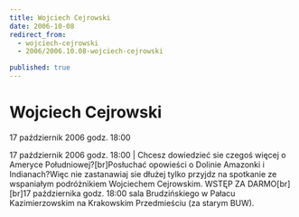 ```yaml
---
title: Wojciech Cejrowski
date: 2006-10-08
redirect_from: 
  - wojciech-cejrowski
  - 2006/2006.10.08-wojciech-cejrowski

published: true
---
```




# Wojciech Cejrowski

<time>17 październik 2006  godz. 18:00</time>

17 październik 2006  godz. 18:00 | Chcesz dowiedzieć sie czegoś więcej o Ameryce Południowej?[br]Posłuchać opowieści o Dolinie Amazonki i Indianach?Więc nie zastanawiaj sie dłużej tylko przyjdz na spotkanie ze wspaniałym podróżnikiem Wojciechem Cejrowskim. WSTĘP ZA DARMO[br][br]17 października godz. 18:00 sala Brudzińskiego w Pałacu Kazimierzowskim na Krakowskim Przedmieściu (za starym BUW).

<!--CONTENT FROM OLD SERVER (jos before 2013): 17 październik 2006  godz. 18:00 | Chcesz dowiedzieć sie czegoś więcej o Ameryce Południowej?[br]Posłuchać opowieści o Dolinie Amazonki i Indianach?Więc nie zastanawiaj sie dłużej tylko przyjdz na spotkanie ze wspaniałym podróżnikiem Wojciechem Cejrowskim. WSTĘP ZA DARMO[br][br]17 października godz. 18:00 sala Brudzińskiego w Pałacu Kazimierzowskim na Krakowskim Przedmieściu (za starym BUW).
-->

<!--{{json:{"created_date":"2006-10-08 22:19:45","publish_down":"0000-00-00 00:00:00","id":"384"}}}-->